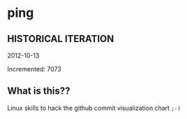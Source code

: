 # ping

## HISTORICAL ITERATION
2012-10-13

Incremented: 7073

## What is this?? 
Linux skills to hack the github commit visualization chart `;-)`
